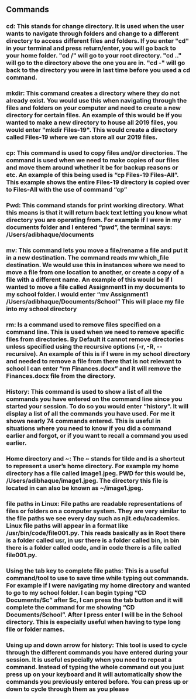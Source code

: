 ## Commands

### cd: This stands for change directory. It is used when the user wants to navigate through folders and change to a different directory to access different files and folders. If you enter "cd" in your terminal and press return/enter, you will go back to your home folder. "cd /" will go to your root directory. "cd .." will go to the directory above the one you are in. "cd -" will go back to the directory you were in last time before you used a cd command. 

### mkdir: This command creates a directory where they do not already exist. You would use this when navigating through the files and folders on your computer and need to create a new directory for certain files. An example of this would be if you wanted to make a new directory to house all 2019 files, you would enter "mkdir Files-19". This would create a directory called Files-19 where we can store all our 2019 files.

### cp: This command is used to copy files and/or directories. The command is used when we need to make copies of our files and move them around whether it be for backup reasons or etc. An example of this being used is “cp Files-19 Files-All”. This example shows the entire Files-19 directory is copied over to Files-All with the use of command “cp”

### Pwd: This command stands for print working directory. What this means is that it will return back text letting you know what directory you are operating from. For example if I were in my documents folder and I entered “pwd”, the terminal says: /Users/adibhaque/documents

### mv: This command lets you move a file/rename a file and put it in a new destination. The command reads mv which_file destination. We would use this in instances where we need to move a file from one location to another, or create a copy of a file with a different name. An example of this would be if I wanted to move a file called Assignment1 in my documents to my school folder. I would enter “mv Assignment1 /Users/adibhaque/Documents/School” This will place my file into my school directory

### rm: Is a command used to remove files specified on a command line. This is used when we need to remove specific files from directories. By Default it cannot remove directories unless specified using the recursive options (-r, -R, --recursive). An example of this is if I were in my school directory and needed to remove a file from there that is not relevant to school I can enter “rm Finances.docx” and it will remove the Finances.docx file from the directory.

### History: This command is used to show a list of all the commands you have entered on the command line since you started your session. To do so you would enter “history”. It will display a list of all the commands you have used. For me it shows nearly 74 commands entered. This is useful in situations where you need to know if you did a command earlier and forgot, or if you want to recall a command you used earlier. 

### Home directory and ~: The ~ stands for tilde and is a shortcut to represent a user’s home directory. For example my home directory has a file called image1.jpeg. PWD for this would be, /Users/adibhaque/image1.jpeg. The directory this file is located in can also be known as ~/image1.jpeg. 

### file paths in Linux: File paths are readable representations of files or folders on a computer system. They are very similar to the file paths we see every day such as njit.edu/academics. Linux file paths will appear in a format like /usr/bin/code/file001.py. This reads basically as in Root there is a folder called usr, in usr there is a folder called bin, in bin there is a folder called code, and in code there is a file called file001.py. 

### Using the tab key to complete file paths: This is a useful command/tool to use to save time while typing out commands. For example if I were navigating my home directory and wanted to go to my school folder. I can begin typing “CD Documents/Sc” after Sc, I can press the tab button and it will complete the command for me showing “CD Documents/School”. After I press enter I will be in the School directory. This is especially useful when having to type long file or folder names. 

### Using up and down arrow for history: This tool is used to cycle through the different commands you have entered during your session. It is useful especially when you need to repeat a command. Instead of typing the whole command out you just press up on your keyboard and it will automatically show the commands you previously entered before. You can press up or down to cycle through them as you please

